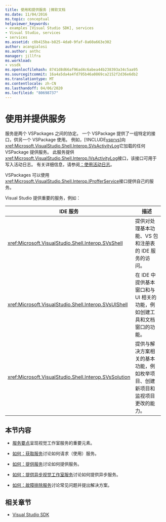 ```yaml
---
title: 使用和提供服务 |微软文档
ms.date: 11/04/2016
ms.topic: conceptual
helpviewer_keywords:
- examples [Visual Studio SDK], services
- Visual Studio, services
- services
ms.assetid: c0b415ba-b825-4da0-9faf-8a60a663e302
author: acangialosi
ms.author: anthc
manager: jillfra
ms.workload:
- vssdk
ms.openlocfilehash: 8741d8d66af96ad4c6abea44b238393a34c5aa95
ms.sourcegitcommit: 16a4a5da4a4fd795b46a0869ca2152f2d36e6db2
ms.translationtype: MT
ms.contentlocale: zh-CN
ms.lasthandoff: 04/06/2020
ms.locfileid: "80698737"
---
```

# <a name="using-and-providing-services"></a>使用并提供服务
服务是两个 VSPackages 之间的协定。 一个 VSPackage 提供了一组特定的接口，供另一个 VSPackage 使用。 例如，[!INCLUDE[vsprvs](../code-quality/includes/vsprvs_md.md)]向<xref:Microsoft.VisualStudio.Shell.Interop.SVsActivityLog>它加载的任何 VSPackage 提供服务。 此服务提供<xref:Microsoft.VisualStudio.Shell.Interop.IVsActivityLog>接口，该接口可用于写入活动日志。 有关详细信息，请参阅[：使用活动日志](../extensibility/how-to-use-the-activity-log.md)。

 VSPackages 可以使用<xref:Microsoft.VisualStudio.Shell.Interop.IProfferService>接口提供自己的服务。

 Visual Studio 提供重要的服务，例如：

|IDE 服务|描述|
|-----------------|-----------------|
|<xref:Microsoft.VisualStudio.Shell.Interop.SVsShell>|提供对处理基本功能、VS 包和注册表的 IDE 服务的访问。|
|<xref:Microsoft.VisualStudio.Shell.Interop.SVsUIShell>|在 IDE 中提供基本窗口和与 UI 相关的功能，例如创建工具和文档窗口的功能。|
|<xref:Microsoft.VisualStudio.Shell.Interop.SVsSolution>|提供与解决方案相关的基本功能，例如枚举项目、创建新项目和监视项目更改的能力。|

## <a name="in-this-section"></a>本节内容
- [服务要点](../extensibility/internals/service-essentials.md)呈现视觉工作室服务的重要元素。

- [如何：获取服务](../extensibility/how-to-get-a-service.md)讨论如何请求（使用）服务。

- [如何：提供服务](../extensibility/how-to-provide-a-service.md)讨论如何提供服务。

- [如何：提供异步视觉工作室服务](../extensibility/how-to-provide-an-asynchronous-visual-studio-service.md)讨论如何提供异步服务。

- [如何：故障排除服务](../extensibility/how-to-troubleshoot-services.md)讨论常见问题并提出解决方案。

## <a name="related-sections"></a>相关章节
- [Visual Studio SDK](../extensibility/visual-studio-sdk.md)
